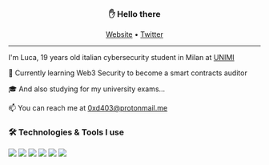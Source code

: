 <h3 align="center">✋ Hello there</h3>

<p align="center">
  <a href="#">Website</a> •
  <a href="https://twitter.com/0xd403">Twitter</a>
</p>

---
I'm Luca, 19 years old italian cybersecurity student in Milan at [UNIMI](https://www.unimi.it/it)

🌱 Currently learning Web3 Security to become a smart contracts auditor

🎓 And also studying for my university exams...

📫 You can reach me at 0xd403@protonmail.me

### 🛠️ Technologies & Tools I use
![](https://img.shields.io/badge/Code-Solidity-informational?style=flat&logo=Solidity&logoColor=white&color=brightgreen)
![](https://img.shields.io/badge/Code-C-informational?style=flat&logo=c&logoColor=white&color=brightgreen)
![](https://img.shields.io/badge/Code-Java-informational?style=flat&logo=openjdk&logoColor=white&color=brightgreen)
![](https://img.shields.io/badge/Code-Python-informational?style=flat&logo=python&logoColor=white&color=brightgreen)
![](https://img.shields.io/badge/Tool-Docker-informational?style=flat&logo=docker&logoColor=white&color=brightgreen)
![](https://img.shields.io/badge/Editor-visual%20studio%20code-informational?style=flat&logo=visualstudiocode&logoColor=white&color=brightgreen)
